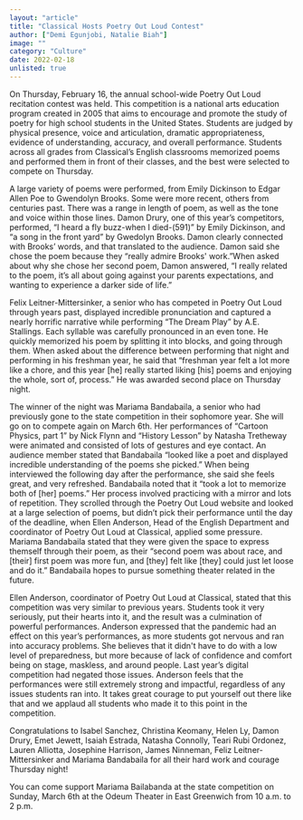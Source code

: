 ```yaml
---
layout: "article"
title: "Classical Hosts Poetry Out Loud Contest"
author: ["Demi Egunjobi, Natalie Biah"]
image: ""
category: "Culture"
date: 2022-02-18
unlisted: true
---
```


On Thursday, February 16, the annual school-wide Poetry Out Loud recitation contest was held. This competition is a national arts education program created in 2005 that aims to encourage and promote the study of poetry for high school students in the United States. Students are judged by physical presence, voice and articulation, dramatic appropriateness, evidence of understanding, accuracy, and overall performance. Students across all grades from Classical’s English classrooms memorized poems and performed them in front of their classes, and the best were selected to compete on Thursday.
 
A large variety of poems were performed, from Emily Dickinson to Edgar Allen Poe to Gwendolyn Brooks. Some were more recent, others from centuries past. There was a range in length of poem, as well as the tone and voice within those lines. Damon Drury, one of this year’s competitors, performed, “I heard a fly buzz-when I died-(591)” by Emily Dickinson, and “a song in the front yard” by Gwedolyn Brooks. Damon clearly connected with Brooks’ words, and that translated to the audience. Damon said she chose the poem because they “really admire Brooks' work.”When asked about why she chose her second poem, Damon answered, “I really related to the poem, it’s all about going against your parents expectations, and wanting to experience a darker side of life.”

Felix Leitner-Mittersinker, a senior who has competed in Poetry Out Loud through years past, displayed incredible pronunciation and captured a nearly horrific narrative while performing “The Dream Play” by A.E. Stallings. Each syllable was carefully pronounced in an even tone. He quickly memorized his poem by splitting it into blocks, and going through them. When asked about the difference between performing that night and performing in his freshman year, he said that “freshman year felt a lot more like a chore, and this year [he] really started liking [his] poems and enjoying the whole, sort of, process.” He was awarded second place on Thursday night.

The winner of the night was Mariama Bandabaila, a senior who had previously gone to the state competition in their sophomore year. She will go on to compete again on March 6th. Her performances of “Cartoon Physics, part 1” by Nick Flynn and “History Lesson” by Natasha Tretheway were animated and consisted of lots of gestures and eye contact. An audience member stated that Bandabaila “looked like a poet and displayed incredible understanding of the poems she picked.” When being interviewed the following day after the performance, she said she feels great, and very refreshed. Bandabaila noted that it “took a lot to memorize both of [her] poems.” Her process involved practicing with a mirror and lots of repetition. They scrolled through the Poetry Out Loud website and looked at a large selection of poems, but didn’t pick their performance until the day of the deadline, when Ellen Anderson, Head of the English Department and coordinator of Poetry Out Loud at Classical, applied some pressure. Mariama Bandabaila stated that they were given the space to express themself through their poem, as their “second poem was about race, and [their] first poem was more fun, and [they] felt like [they] could just let loose and do it.” Bandabaila hopes to pursue something theater related in the future.

Ellen Anderson, coordinator of Poetry Out Loud at Classical, stated that this competition was very similar to previous years. Students took it very seriously, put their hearts into it, and the result was a culmination of powerful performances. Anderson expressed that the pandemic had an effect on this year’s performances, as more students got nervous and ran into accuracy problems. She believes that it didn't have to do with a low level of preparedness, but more because of lack of confidence and comfort being on stage, maskless, and around people. Last year’s digital competition had negated those issues. Anderson feels that the performances were still extremely strong and impactful, regardless of any issues students ran into. It takes great courage to put yourself out there like that and we applaud all students who made it to this point in the competition.

Congratulations to Isabel Sanchez, Christina Keomany, Helen Ly, Damon Drury, Emet Jewett, Isaiah Estrada, Natasha Connolly, Teari Rubi Ordonez, Lauren Alliotta, Josephine Harrison, James Ninneman, Feliz Leitner-Mittersinker and Mariama Bandabaila for all their hard work and courage Thursday night!

You can come support Mariama Bailabanda at the state competition on Sunday, March 6th at the Odeum Theater in East Greenwich from 10 a.m. to 2 p.m.
